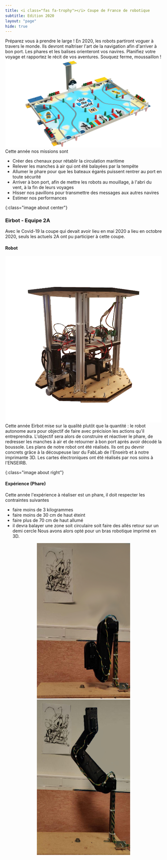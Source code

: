 ```yaml
---
title: <i class="fas fa-trophy"></i> Coupe de France de robotique
subtitle: Edition 2020
layout: "page"
hide: true
---
```


Préparez vous à prendre le large ! En 2020, les robots partiront voguer à
travers le monde. Ils devront maîtriser l'art de la navigation afin d'arriver à
bon port. Les phares et les balises orienteront vos navires. Planifiez votre
voyage et rapportez le récit de vos aventures. Souquez ferme, moussaillon !
 ![table2020]Cette année nos missions sont
+ Créer des chenaux pour rétablir la circulation maritime
+ Relever les manches à air qui ont été balayées par la tempête
+ Allumer le phare pour que les bateaux égarés puissent rentrer au port en toute
  sécurité
+ Arriver à bon port, afin de mettre les robots au mouillage, à l'abri du vent,
  à la fin de leurs voyages
+ Hisser nos pavillons pour transmettre des messages aux autres navires
+ Estimer nos performances

[table2020]:/assets/images/table2020.png
{:class="image about center"}

### Eirbot - Equipe 2A

Avec le Covid-19 la coupe qui devait avoir lieu en mai 2020 a lieu en octobre
2020, seuls les actuels 2A ont pu participer à cette coupe. 

#### <i class="fas fa-robot"></i> Robot
![1A2020robot]Cette année Eirbot mise sur la qualité plutôt que la quantité : le robot
autonome aura pour objectif de faire avec précision les actions qu'il
entreprendra. L'objectif sera alors de construire et réactiver le phare, de
redresser les manches à air et de retourner à bon port après avoir décodé la
boussole. Les plans de notre robot ont été réalisés. Ils ont pu devnir concrets
grâce à la découpeuse lasr du FabLab de l'Enseirb et à notre imprimante 3D. Les
cartes électroniques ont été réalisés par nos soins à l'ENSEIRB.

[1A2020robot]:/assets/images/1A2020.png
{:class="image about right"}
#### <i class="fas fa-flask"></i> Expérience (Phare)
Cette année l'expérience à réaliser est un phare, il doit respecter les
contraintes suivantes
+ faire moins de 3 kilogrammes
+ faire moins de 30 cm de haut éteint
+ faire plus de 70 cm de haut allumé
+ il devra balayer une zone soit circulaire soit faire des allés retour sur un
demi cercle
Nous avons alors opté pour un bras robotique imprimé en 3D. 
<center>
<img src="/assets/images/phare_r.png" alt="phare replié" height="500" width="300" />
<img src="/assets/images/phare_d.png" alt="phare déplié" height="500" width="300"/>
</center>
<!-- en attente de mise à disposition sur youtube <iframe src="/assets/phare.mpeg" width="100%" frameborder="0" allowfullscreen></iframe> -->
